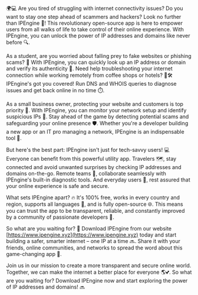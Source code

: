 🌍💻 Are you tired of struggling with internet connectivity issues? Do you want to stay one step ahead of scammers and hackers? Look no further than IPEngine 🚀! This revolutionary open-source app is here to empower users from all walks of life to take control of their online experience. With IPEngine, you can unlock the power of IP addresses and domains like never before 🔍.

As a student, are you worried about falling prey to fake websites or phishing scams? 🤔 With IPEngine, you can quickly look up an IP address or domain and verify its authenticity 💯. Need help troubleshooting your internet connection while working remotely from coffee shops or hotels? 🏢🛠️ IPEngine's got you covered! Run DNS and WHOIS queries to diagnose issues and get back online in no time ⏱️.

As a small business owner, protecting your website and customers is top priority 💸. With IPEngine, you can monitor your network setup and identify suspicious IPs 🚨. Stay ahead of the game by detecting potential scams and safeguarding your online presence 🛡️. Whether you're a developer building a new app or an IT pro managing a network, IPEngine is an indispensable tool 🔧.

But here's the best part: IPEngine isn't just for tech-savvy users! 💻 Everyone can benefit from this powerful utility app. Travelers 🗺️, stay connected and avoid unwanted surprises by checking IP addresses and domains on-the-go. Remote teams 🏢, collaborate seamlessly with IPEngine's built-in diagnostic tools. And everyday users 👥, rest assured that your online experience is safe and secure.

What sets IPEngine apart? 🔥 It's 100% free, works in every country and region, supports all languages 💬, and is fully open-source 🌐. This means you can trust the app to be transparent, reliable, and constantly improved by a community of passionate developers 🤝.

So what are you waiting for? 🎉 Download IPEngine from our website [https://www.ipengine.xyz](https://www.ipengine.xyz) today and start building a safer, smarter internet – one IP at a time 🔜. Share it with your friends, online communities, and networks to spread the word about this game-changing app 📢.

Join us in our mission to create a more transparent and secure online world. Together, we can make the internet a better place for everyone 🌎💕. So what are you waiting for? Download IPEngine now and start exploring the power of IP addresses and domains! 🔜